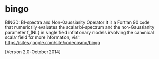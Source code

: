 # bingo
BINGO: BI-spectra and Non-Gaussianity Operator
It is a Fortran 90 code that numerically evaluates the scalar bi-spectrum and the non-Gaussianity parameter f_{NL} in single field inflationary models involving the canonical scalar field
for more information, visit https://sites.google.com/site/codecosmo/bingo

[Version 2.0: October 2014]
